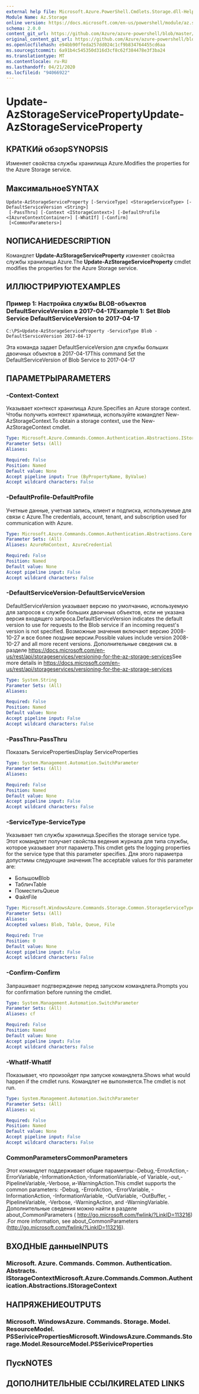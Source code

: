```yaml
---
external help file: Microsoft.Azure.PowerShell.Cmdlets.Storage.dll-Help.xml
Module Name: Az.Storage
online version: https://docs.microsoft.com/en-us/powershell/module/az.storage/update-azstorageserviceproperty
schema: 2.0.0
content_git_url: https://github.com/Azure/azure-powershell/blob/master/src/Storage/Storage.Management/help/Update-AzStorageServiceProperty.md
original_content_git_url: https://github.com/Azure/azure-powershell/blob/master/src/Storage/Storage.Management/help/Update-AzStorageServiceProperty.md
ms.openlocfilehash: e94bb90ffeda257dd024c1cf9b834764455cd6aa
ms.sourcegitcommit: 6a91b4c545350d316d3cf8c62f384478e3f3ba24
ms.translationtype: MT
ms.contentlocale: ru-RU
ms.lasthandoff: 04/21/2020
ms.locfileid: "94066922"
---
```

# <span data-ttu-id="96368-101">Update-AzStorageServiceProperty</span><span class="sxs-lookup"><span data-stu-id="96368-101">Update-AzStorageServiceProperty</span></span>

## <span data-ttu-id="96368-102">КРАТКИй обзор</span><span class="sxs-lookup"><span data-stu-id="96368-102">SYNOPSIS</span></span>
<span data-ttu-id="96368-103">Изменяет свойства службы хранилища Azure.</span><span class="sxs-lookup"><span data-stu-id="96368-103">Modifies the properties for the Azure Storage service.</span></span>

## <span data-ttu-id="96368-104">Максимальное</span><span class="sxs-lookup"><span data-stu-id="96368-104">SYNTAX</span></span>

```
Update-AzStorageServiceProperty [-ServiceType] <StorageServiceType> [-DefaultServiceVersion <String>]
 [-PassThru] [-Context <IStorageContext>] [-DefaultProfile <IAzureContextContainer>] [-WhatIf] [-Confirm]
 [<CommonParameters>]
```

## <span data-ttu-id="96368-105">NОПИСАНИЕ</span><span class="sxs-lookup"><span data-stu-id="96368-105">DESCRIPTION</span></span>
<span data-ttu-id="96368-106">Командлет **Update-AzStorageServiceProperty** изменяет свойства службы хранилища Azure.</span><span class="sxs-lookup"><span data-stu-id="96368-106">The **Update-AzStorageServiceProperty** cmdlet modifies the properties for the Azure Storage service.</span></span>

## <span data-ttu-id="96368-107">ИЛЛЮСТРИРУЮТ</span><span class="sxs-lookup"><span data-stu-id="96368-107">EXAMPLES</span></span>

### <span data-ttu-id="96368-108">Пример 1: Настройка службы BLOB-объектов DefaultServiceVersion в 2017-04-17</span><span class="sxs-lookup"><span data-stu-id="96368-108">Example 1: Set Blob Service DefaultServiceVersion to 2017-04-17</span></span>
```
C:\PS>Update-AzStorageServiceProperty -ServiceType Blob -DefaultServiceVersion 2017-04-17
```

<span data-ttu-id="96368-109">Эта команда задает DefaultServiceVersion для службы больших двоичных объектов в 2017-04-17</span><span class="sxs-lookup"><span data-stu-id="96368-109">This command Set the DefaultServiceVersion of Blob Service to 2017-04-17</span></span>

## <span data-ttu-id="96368-110">ПАРАМЕТРЫ</span><span class="sxs-lookup"><span data-stu-id="96368-110">PARAMETERS</span></span>

### <span data-ttu-id="96368-111">-Context</span><span class="sxs-lookup"><span data-stu-id="96368-111">-Context</span></span>
<span data-ttu-id="96368-112">Указывает контекст хранилища Azure.</span><span class="sxs-lookup"><span data-stu-id="96368-112">Specifies an Azure storage context.</span></span>
<span data-ttu-id="96368-113">Чтобы получить контекст хранилища, используйте командлет New-AzStorageContext.</span><span class="sxs-lookup"><span data-stu-id="96368-113">To obtain a storage context, use the New-AzStorageContext cmdlet.</span></span>

```yaml
Type: Microsoft.Azure.Commands.Common.Authentication.Abstractions.IStorageContext
Parameter Sets: (All)
Aliases:

Required: False
Position: Named
Default value: None
Accept pipeline input: True (ByPropertyName, ByValue)
Accept wildcard characters: False
```

### <span data-ttu-id="96368-114">-DefaultProfile</span><span class="sxs-lookup"><span data-stu-id="96368-114">-DefaultProfile</span></span>
<span data-ttu-id="96368-115">Учетные данные, учетная запись, клиент и подписка, используемые для связи с Azure.</span><span class="sxs-lookup"><span data-stu-id="96368-115">The credentials, account, tenant, and subscription used for communication with Azure.</span></span>

```yaml
Type: Microsoft.Azure.Commands.Common.Authentication.Abstractions.Core.IAzureContextContainer
Parameter Sets: (All)
Aliases: AzureRmContext, AzureCredential

Required: False
Position: Named
Default value: None
Accept pipeline input: False
Accept wildcard characters: False
```

### <span data-ttu-id="96368-116">-DefaultServiceVersion</span><span class="sxs-lookup"><span data-stu-id="96368-116">-DefaultServiceVersion</span></span>
<span data-ttu-id="96368-117">DefaultServiceVersion указывает версию по умолчанию, используемую для запросов к службе больших двоичных объектов, если не указана версия входящего запроса.</span><span class="sxs-lookup"><span data-stu-id="96368-117">DefaultServiceVersion indicates the default version to use for requests to the Blob service if an incoming request's version is not specified.</span></span> <span data-ttu-id="96368-118">Возможные значения включают версию 2008-10-27 и все более поздние версии.</span><span class="sxs-lookup"><span data-stu-id="96368-118">Possible values include version 2008-10-27 and all more recent versions.</span></span> <span data-ttu-id="96368-119">Дополнительные сведения см. в разделе https://docs.microsoft.com/en-us/rest/api/storageservices/versioning-for-the-az-storage-services</span><span class="sxs-lookup"><span data-stu-id="96368-119">See more details in https://docs.microsoft.com/en-us/rest/api/storageservices/versioning-for-the-az-storage-services</span></span>

```yaml
Type: System.String
Parameter Sets: (All)
Aliases:

Required: False
Position: Named
Default value: None
Accept pipeline input: False
Accept wildcard characters: False
```

### <span data-ttu-id="96368-120">-PassThru</span><span class="sxs-lookup"><span data-stu-id="96368-120">-PassThru</span></span>
<span data-ttu-id="96368-121">Показать ServiceProperties</span><span class="sxs-lookup"><span data-stu-id="96368-121">Display ServiceProperties</span></span>

```yaml
Type: System.Management.Automation.SwitchParameter
Parameter Sets: (All)
Aliases:

Required: False
Position: Named
Default value: None
Accept pipeline input: False
Accept wildcard characters: False
```

### <span data-ttu-id="96368-122">-ServiceType</span><span class="sxs-lookup"><span data-stu-id="96368-122">-ServiceType</span></span>
<span data-ttu-id="96368-123">Указывает тип службы хранилища.</span><span class="sxs-lookup"><span data-stu-id="96368-123">Specifies the storage service type.</span></span>
<span data-ttu-id="96368-124">Этот командлет получает свойства ведения журнала для типа службы, которое указывает этот параметр.</span><span class="sxs-lookup"><span data-stu-id="96368-124">This cmdlet gets the logging properties for the service type that this parameter specifies.</span></span>
<span data-ttu-id="96368-125">Для этого параметра допустимы следующие значения:</span><span class="sxs-lookup"><span data-stu-id="96368-125">The acceptable values for this parameter are:</span></span>
- <span data-ttu-id="96368-126">Большом</span><span class="sxs-lookup"><span data-stu-id="96368-126">Blob</span></span> 
- <span data-ttu-id="96368-127">Таблич</span><span class="sxs-lookup"><span data-stu-id="96368-127">Table</span></span>
- <span data-ttu-id="96368-128">Поместить</span><span class="sxs-lookup"><span data-stu-id="96368-128">Queue</span></span>
- <span data-ttu-id="96368-129">Файл</span><span class="sxs-lookup"><span data-stu-id="96368-129">File</span></span>

```yaml
Type: Microsoft.WindowsAzure.Commands.Storage.Common.StorageServiceType
Parameter Sets: (All)
Aliases:
Accepted values: Blob, Table, Queue, File

Required: True
Position: 0
Default value: None
Accept pipeline input: False
Accept wildcard characters: False
```

### <span data-ttu-id="96368-130">-Confirm</span><span class="sxs-lookup"><span data-stu-id="96368-130">-Confirm</span></span>
<span data-ttu-id="96368-131">Запрашивает подтверждение перед запуском командлета.</span><span class="sxs-lookup"><span data-stu-id="96368-131">Prompts you for confirmation before running the cmdlet.</span></span>

```yaml
Type: System.Management.Automation.SwitchParameter
Parameter Sets: (All)
Aliases: cf

Required: False
Position: Named
Default value: None
Accept pipeline input: False
Accept wildcard characters: False
```

### <span data-ttu-id="96368-132">-WhatIf</span><span class="sxs-lookup"><span data-stu-id="96368-132">-WhatIf</span></span>
<span data-ttu-id="96368-133">Показывает, что произойдет при запуске командлета.</span><span class="sxs-lookup"><span data-stu-id="96368-133">Shows what would happen if the cmdlet runs.</span></span> <span data-ttu-id="96368-134">Командлет не выполняется.</span><span class="sxs-lookup"><span data-stu-id="96368-134">The cmdlet is not run.</span></span>

```yaml
Type: System.Management.Automation.SwitchParameter
Parameter Sets: (All)
Aliases: wi

Required: False
Position: Named
Default value: None
Accept pipeline input: False
Accept wildcard characters: False
```

### <span data-ttu-id="96368-135">CommonParameters</span><span class="sxs-lookup"><span data-stu-id="96368-135">CommonParameters</span></span>
<span data-ttu-id="96368-136">Этот командлет поддерживает общие параметры:-Debug,-ErrorAction,-ErrorVariable,-InformationAction,-InformationVariable,-of Variable,-out,-PipelineVariable,-Verbose, и-WarningAction.</span><span class="sxs-lookup"><span data-stu-id="96368-136">This cmdlet supports the common parameters: -Debug, -ErrorAction, -ErrorVariable, -InformationAction, -InformationVariable, -OutVariable, -OutBuffer, -PipelineVariable, -Verbose, -WarningAction, and -WarningVariable.</span></span> <span data-ttu-id="96368-137">Дополнительные сведения можно найти в разделе about_CommonParameters ( http://go.microsoft.com/fwlink/?LinkID=113216) .</span><span class="sxs-lookup"><span data-stu-id="96368-137">For more information, see about_CommonParameters (http://go.microsoft.com/fwlink/?LinkID=113216).</span></span>

## <span data-ttu-id="96368-138">ВХОДНЫЕ данные</span><span class="sxs-lookup"><span data-stu-id="96368-138">INPUTS</span></span>

### <span data-ttu-id="96368-139">Microsoft. Azure. Commands. Common. Authentication. Abstracts. IStorageContext</span><span class="sxs-lookup"><span data-stu-id="96368-139">Microsoft.Azure.Commands.Common.Authentication.Abstractions.IStorageContext</span></span>

## <span data-ttu-id="96368-140">НАПРЯЖЕНИЕ</span><span class="sxs-lookup"><span data-stu-id="96368-140">OUTPUTS</span></span>

### <span data-ttu-id="96368-141">Microsoft. WindowsAzure. Commands. Storage. Model. ResourceModel. PSSeriviceProperties</span><span class="sxs-lookup"><span data-stu-id="96368-141">Microsoft.WindowsAzure.Commands.Storage.Model.ResourceModel.PSSeriviceProperties</span></span>

## <span data-ttu-id="96368-142">Пуск</span><span class="sxs-lookup"><span data-stu-id="96368-142">NOTES</span></span>

## <span data-ttu-id="96368-143">ДОПОЛНИТЕЛЬНЫЕ ССЫЛКИ</span><span class="sxs-lookup"><span data-stu-id="96368-143">RELATED LINKS</span></span>
